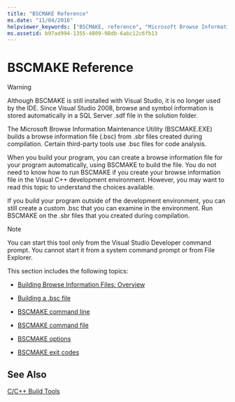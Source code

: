 ```yaml
---
title: "BSCMAKE Reference"
ms.date: "11/04/2016"
helpviewer_keywords: ["BSCMAKE, reference", "Microsoft Browse Information Maintenance Utility", "browse windows", "browse information files (.bsc), building", ".bsc files, building", "bsc files, building", "BSCMAKE"]
ms.assetid: b97ad994-1355-4809-98db-6abc12c6fb13
---
```

# BSCMAKE Reference

> [!WARNING]
> Although BSCMAKE is still installed with Visual Studio, it is no longer used by the IDE. Since Visual Studio 2008, browse and symbol information is stored automatically in a SQL Server .sdf file in the solution folder.

The Microsoft Browse Information Maintenance Utility (BSCMAKE.EXE) builds a browse information file (.bsc) from .sbr files created during compilation. Certain third-party tools use .bsc files for code analysis.

When you build your program, you can create a browse information file for your program automatically, using BSCMAKE to build the file. You do not need to know how to run BSCMAKE if you create your browse information file in the Visual C++ development environment. However, you may want to read this topic to understand the choices available.

If you build your program outside of the development environment, you can still create a custom .bsc that you can examine in the environment. Run BSCMAKE on the .sbr files that you created during compilation.

> [!NOTE]
>  You can start this tool only from the Visual Studio Developer command prompt. You cannot start it from a system command prompt or from File Explorer.

This section includes the following topics:

- [Building Browse Information Files: Overview](building-browse-information-files-overview.md)

- [Building a .bsc file](building-a-dot-bsc-file.md)

- [BSCMAKE command line](bscmake-command-line.md)

- [BSCMAKE command file](bscmake-command-file-response-file.md)

- [BSCMAKE options](bscmake-options.md)

- [BSCMAKE exit codes](bscmake-exit-codes.md)

## See Also

[C/C++ Build Tools](c-cpp-build-tools.md)